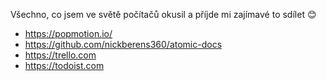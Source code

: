 Všechno, co jsem ve světě počítačů okusil a příjde mi zajímavé to sdílet :blush:

* https://popmotion.io/
* https://github.com/nickberens360/atomic-docs
* https://trello.com
* https://todoist.com
